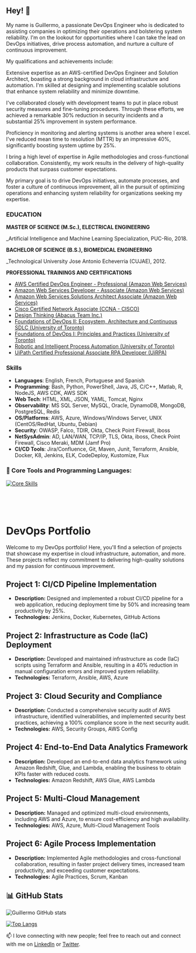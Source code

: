 ## Hey! 👋

My name is Guillermo, a passionate DevOps Engineer who is dedicated to assisting companies in optimizing their operations and bolstering system reliability. I'm on the lookout for opportunities where I can take the lead on DevOps initiatives, drive process automation, and nurture a culture of continuous improvement.

My qualifications and achievements include:

Extensive expertise as an AWS-certified DevOps Engineer and Solution Architect, boasting a strong background in cloud infrastructure and automation. I'm skilled at designing and implementing scalable solutions that enhance system reliability and minimize downtime.

I've collaborated closely with development teams to put in place robust security measures and fine-tuning procedures. Through these efforts, we achieved a remarkable 30% reduction in security incidents and a substantial 25% improvement in system performance.

Proficiency in monitoring and alerting systems is another area where I excel. I've reduced mean time to resolution (MTTR) by an impressive 40%, significantly boosting system uptime by 25%.

I bring a high level of expertise in Agile methodologies and cross-functional collaboration. Consistently, my work results in the delivery of high-quality products that surpass customer expectations.

My primary goal is to drive DevOps initiatives, automate processes, and foster a culture of continuous improvement, all in the pursuit of optimizing operations and enhancing system reliability for organizations seeking my expertise.

### EDUCATION

**MASTER OF SCIENCE (M.Sc.), ELECTRICAL ENGINEERING**

_Artificial Intelligence and Machine Learning Specialization, PUC-Rio, 2018.
<!--Pontifical Catholic University of Rio de Janeiro ()-->


**BACHELOR OF SCIENCE (B.S.), BIOMEDICAL ENGINEERING**

_Technological University Jose Antonio Echeverria (CUJAE), 2012.

<!--//  TODO - add links to the trainings and certifications-->
**PROFESSIONAL TRAININGS AND CERTIFICATIONS**

* [AWS Certified DevOps Engineer - Professional (Amazon Web Services)](https://www.credly.com/badges/82d617bf-9f5c-41eb-a824-7dccf0abc1fd/public_url)
* [Amazon Web Services Developer - Associate (Amazon Web Services)](https://www.credly.com/badges/b72624c2-90f9-4fa2-831b-70c67b73e847/public_url)
* [Amazon Web Services Solutions Architect Associate (Amazon Web Services)](https://www.credly.com/badges/17dedb1b-3245-4876-adf7-1eaabafb0b48/public_url)
* [Cisco Certified Network Associate (CCNA - CISCO)](https://www.credly.com/badges/86eca1f3-9ff2-4a03-9b47-6f72368bbdb6/public_url)
* [Design Thinking (Abacus Team Inc.)]()
* [Foundations of DevOps II: Ecosystem, Architecture and Continuous SDLC (University of Toronto)](https://micro-credential.learn.utoronto.ca/check/B4F21BBB6C00C4487BEA3E3453B14C0A6A0D520602F9CA6FB9ED6822E0523328QWprSlZxblAwNUlZak5wNGI4VlI0TWxTalY3RUpYbm42ZHd1TkhSVXNFU0RDUGky)
* [Foundations of DevOps I: Principles and Practices (University of Toronto)](https://micro-credential.learn.utoronto.ca/check/E64DD02253BB6E9867DA9A2D5CCED979F57B87E1D7C60B142FC25C0A45DCF850Z3gxdXltMld2MnpsRUhoTU1BT2ttQ0ZIWnk3a010cHQvMDVUUTNVME9qdyt6Um1L)
* [Robotic and Intelligent Process Automation (University of Toronto)](https://www.credly.com/badges/8f358834-d87d-4cc8-a2a6-d0c3c3e59839/public_url)
* [UiPath Certified Professional Associate RPA Developer (UiRPA)](https://credentials.uipath.com/c36bb510-00bd-4ebe-8f7f-9c5f90f1694c#gs.5qv1xz)

<!--//  TODO - summarize key skills -->
### Skills

* **Languages**: English, French, Portuguese and Spanish
* **Programming**: Bash, Python, PowerShell, Java, JS, C/C++, Matlab, R, NodeJS, AWS CDK, AWS SDK
* **Web Tech**: HTML, XML, JSON, YAML, Tomcat, Nginx
* **Observability**: MS SQL Server, MySQL, Oracle, DynamoDB, MongoDB, PostgreSQL, Redis
* **OS/Platforms**: AWS, Azure, Windows/Windows Server, UNIX (CentOS/RedHat, Ubuntu, Debian)
* **Security**: OWASP, Falco, TDIR, Okta, Check Point Firewall, iboss
* **NetSysAdmin**: AD, LAN/WAN, TCP/IP, TLS, Okta, iboss, Check Point Firewall,  Cisco Meraki,  MDM (Jamf Pro)
* **CI/CD Tools**: Jira/Confluence, Git, Maven, Junit, Terraform, Ansible, Docker, K8, Jenkins, ELK, CodeDeploy, Kustomize, Flux
<!--//  **Core Competencies**: Agile, GitOps, DataOps, AIOps, DevSecOps, MLOps, IaC, Configuration Management, IaaS-->

### 🔨 Core Tools and Programming Languages:
[![Core Skills](https://skillicons.dev/icons?i=aws,azure,gcp,py,java,cpp,js,nodejs,powershell,bash,docker,kubernetes,ai,tensorflow,pytorch,ansible,git,prometheus,grafana,jenkins,nginx,mysql,dynamodb,postgres,redis,linux,html,mongodb,maven&perline=15)](https://skillicons.dev)
<!--//  <a href="https://www.python.org" target="_blank"><img align="left" alt="Python" height="42px" src="https://www.python.org/static/img/python-logo-large.c36dccadd999.png?1576869008"></a>
<a href="https://gomirrors.org" target="_blank"><img align="left" alt="Golang" height="42px" src="/static/golang_icon.svg"></a>
<a href="https://www.javascript.com/" target="_blank"> <img align="left" alt="JavaScript" height ="42px" src="/static/js_icon.svg"> </a>
<a href="https://www.typescriptlang.org/" target="_blank"><img align="left" alt="Typescript" height="42px" src="/static/ts2_icon.svg"></a>
<a href="https://nodejs.org" target="_blank"><img align="left" alt="Node.js" height="42px" src="/static/nodejs_icon.svg"></a>
<a href="https://www.docker.com" target="_blank"><img align="left" alt="Docker" height="42px" src="https://www.docker.com/wp-content/uploads/2022/01/docker-logo-green_0.png"></a>
<a href="https://www.hyperledger.org/use/fabric" target="_blank"><img align="left" alt="Hyperledger Fabric" height ="42px" src="/static/fabric_icon.png"></a>
<a href="https://es.vuejs.org" target="_blank"><img align="left" alt="VueJS" height="42px" src="https://es.vuejs.org/images/logo.png"></a>
<a href="https://aws.amazon.com" target="_blank"><img align="left" alt="NuxtJS" height="42px" src="/static/aws_icon.png"></a>-->
<br>
<br>
<br>

# DevOps Portfolio

Welcome to my DevOps portfolio! Here, you'll find a selection of projects that showcase my expertise in cloud infrastructure, automation, and more. These projects reflect my commitment to delivering high-quality solutions and my passion for continuous improvement.

## Project 1: CI/CD Pipeline Implementation
- **Description:** Designed and implemented a robust CI/CD pipeline for a web application, reducing deployment time by 50% and increasing team productivity by 25%.
- **Technologies:** Jenkins, Docker, Kubernetes, GitHub Actions
<!--// - [Repository Link](#) -->

## Project 2: Infrastructure as Code (IaC) Deployment
- **Description:** Developed and maintained infrastructure as code (IaC) scripts using Terraform and Ansible, resulting in a 40% reduction in manual configuration errors and improved system reliability.
- **Technologies:** Terraform, Ansible, AWS, Azure

## Project 3: Cloud Security and Compliance
- **Description:** Conducted a comprehensive security audit of AWS infrastructure, identified vulnerabilities, and implemented security best practices, achieving a 100% compliance score in the next security audit.
- **Technologies:** AWS, Security Groups, AWS Config

## Project 4: End-to-End Data Analytics Framework
- **Description:** Developed an end-to-end data analytics framework using Amazon Redshift, Glue, and Lambda, enabling the business to obtain KPIs faster with reduced costs.
- **Technologies:** Amazon Redshift, AWS Glue, AWS Lambda

## Project 5: Multi-Cloud Management
- **Description:** Managed and optimized multi-cloud environments, including AWS and Azure, to ensure cost-efficiency and high availability.
- **Technologies:** AWS, Azure, Multi-Cloud Management Tools

## Project 6: Agile Process Implementation
- **Description:** Implemented Agile methodologies and cross-functional collaboration, resulting in faster project delivery times, increased team productivity, and exceeding customer expectations.
- **Technologies:** Agile Practices, Scrum, Kanban

<!--//  I'm passionate about DevOps and continuously seek ways to enhance system reliability, reduce downtime, and streamline processes. Feel free to explore these projects to get a sense of my skills and capabilities. If you have any questions or would like to collaborate, please reach out to me at [your@email.com].-->


## 📊 GitHub Stats

![Guillermo GitHub stats](https://github-readme-stats.vercel.app/api?username=gedomech&count_private=true&show_icons=true&theme=dark&title_color=00BB2D&hide=stars,prs,issues,contribs)

[![Top Langs](https://github-readme-stats.vercel.app/api/top-langs/?username=gedomech&layout=compact&langs_count=5&hide=html,css,makefile&count_private=true&show_icons=true&theme=dark&title_color=00BB2D)](https://github.com/anuraghazra/github-readme-stats)


<!--![Your GitHub Stats](https://github-readme-stats.vercel.app/api?username=gedomech&show_icons=true)


## 📝 Latest Blog Posts

- [Blog Post 1 Title](URL to Blog Post 1)
- [Blog Post 2 Title](URL to Blog Post 2)

<!--// TODO - tailor with AWS projects
## 🛠️ My Projects

- [Project 1](URL to Project 1)
- [Project 2](URL to Project 2)
- [Project 3](URL to Project 3)-->


 📫 I love connecting with new people; feel free to reach out and connect with me on [LinkedIn](https://www.linkedin.com/in/gedomech/) or [Twitter](https://twitter.com/gedomech). 


<!--
**gedomech/gedomech** is a ✨ _special_ ✨ repository because its `README.md` (this file) appears on your GitHub profile.

Here are some ideas to get you started:

- 🔭 I’m currently working on ...
- 🌱 I’m currently learning ...
- 👯 I’m looking to collaborate on ...
- 🤔 I’m looking for help with ...
- 💬 Ask me about ...
- 📫 How to reach me: ...
- 😄 Pronouns: ...
- ⚡ Fun fact: ...
-->
